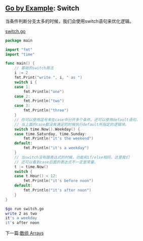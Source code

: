 ## [Go by Example](https://gobyexample.com/): Switch

当条件判断分支太多的时候，我们会使用switch语句来优化逻辑。

[switch.go](<../src/switch.go>)

```go
package main

import "fmt"
import "time"

func main() {
	// 基础的switch用法
	i := 2
	fmt.Print("write ", i, " as ")
	switch i {
	case 1:
		fmt.Println("one")
	case 2:
		fmt.Println("two")
	case 3:
		fmt.Println("three")
	}
	// 你可以使用逗号来在case中分开多个条件。还可以使用default语句，
	// 当上面的case都没有满足的时候执行default所指定的逻辑块。
	switch time.Now().Weekday() {
	case time.Saturday, time.Sunday:
		fmt.Println("it's the weekend")
	default:
		fmt.Println("it's a weekday")
	}
	// 当switch没有跟表达式的时候，功能和if/else相同，这里我们
	// 还可以看到case后面的表达式不一定是常量。
	t := time.Now()
	switch {
	case t.Hour() < 12:
		fmt.Println("it's before noon")
	default:
		fmt.Println("it's after noon")
	}
}

```

```bash
$go run switch.go
write 2 as two
it's a weekday
it's after noon

```

下一篇:[数组 Arrays](arrays.md)